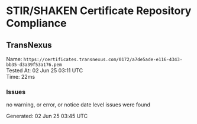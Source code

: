 # STIR/SHAKEN Certificate Repository Compliance

## TransNexus

Name: `https://certificates.transnexus.com/0172/a7de5ade-e116-4343-bb35-d3a39f53a176.pem`\
Tested At: 02 Jun 25 03:11 UTC\
Time: 22ms

### Issues

no warning, or error, or notice date level issues were found

Generated: 02 Jun 25 03:45 UTC